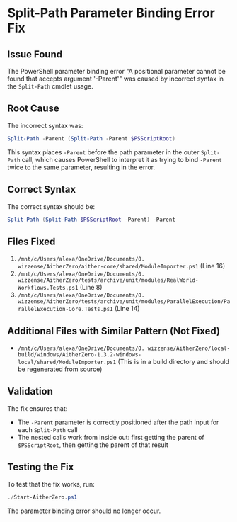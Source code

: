 # Split-Path Parameter Binding Error Fix

## Issue Found
The PowerShell parameter binding error "A positional parameter cannot be found that accepts argument '-Parent'" was caused by incorrect syntax in the `Split-Path` cmdlet usage.

## Root Cause
The incorrect syntax was:
```powershell
Split-Path -Parent (Split-Path -Parent $PSScriptRoot)
```

This syntax places `-Parent` before the path parameter in the outer `Split-Path` call, which causes PowerShell to interpret it as trying to bind `-Parent` twice to the same parameter, resulting in the error.

## Correct Syntax
The correct syntax should be:
```powershell
Split-Path (Split-Path $PSScriptRoot -Parent) -Parent
```

## Files Fixed
1. `/mnt/c/Users/alexa/OneDrive/Documents/0. wizzense/AitherZero/aither-core/shared/ModuleImporter.ps1` (Line 16)
2. `/mnt/c/Users/alexa/OneDrive/Documents/0. wizzense/AitherZero/tests/archive/unit/modules/RealWorld-Workflows.Tests.ps1` (Line 8)
3. `/mnt/c/Users/alexa/OneDrive/Documents/0. wizzense/AitherZero/tests/archive/unit/modules/ParallelExecution/ParallelExecution-Core.Tests.ps1` (Line 14)

## Additional Files with Similar Pattern (Not Fixed)
- `/mnt/c/Users/alexa/OneDrive/Documents/0. wizzense/AitherZero/local-build/windows/AitherZero-1.3.2-windows-local/shared/ModuleImporter.ps1` (This is in a build directory and should be regenerated from source)

## Validation
The fix ensures that:
- The `-Parent` parameter is correctly positioned after the path input for each `Split-Path` call
- The nested calls work from inside out: first getting the parent of `$PSScriptRoot`, then getting the parent of that result

## Testing the Fix
To test that the fix works, run:
```powershell
./Start-AitherZero.ps1
```

The parameter binding error should no longer occur.